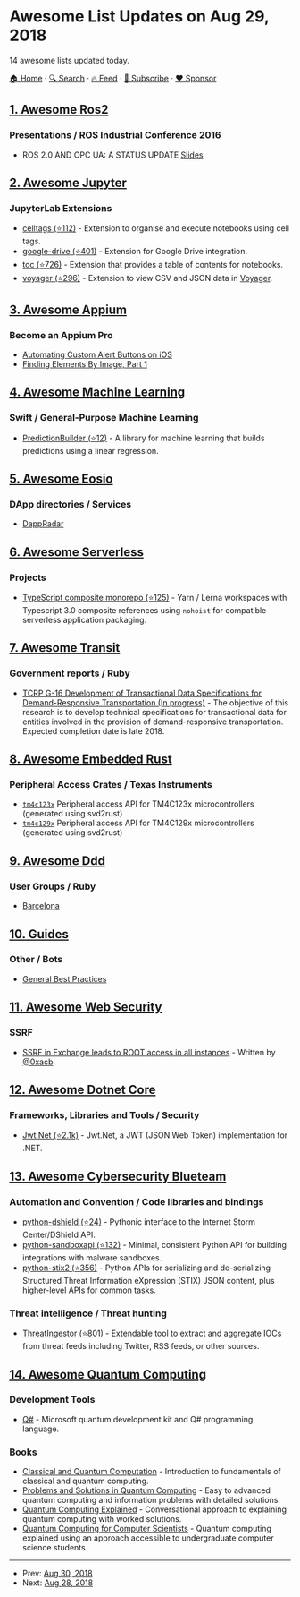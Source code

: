 # Awesome List Updates on Aug 29, 2018

14 awesome lists updated today.

[🏠 Home](/README.md) · [🔍 Search](https://www.trackawesomelist.com/search/) · [🔥 Feed](https://www.trackawesomelist.com/rss.xml) · [📮 Subscribe](https://trackawesomelist.us17.list-manage.com/subscribe?u=d2f0117aa829c83a63ec63c2f&id=36a103854c) · [❤️  Sponsor](https://github.com/sponsors/theowenyoung)



## [1. Awesome Ros2](/content/fkromer/awesome-ros2/README.md)

### Presentations / ROS Industrial Conference 2016

*   ROS 2.0 AND OPC UA: A STATUS UPDATE [Slides](https://static1.squarespace.com/static/51df34b1e4b08840dcfd2841/t/58235f2eb8a79be587899891/1478713139775/ROS-I-Conf2016-day1-09-keinert.pdf)

## [2. Awesome Jupyter](/content/markusschanta/awesome-jupyter/README.md)

### JupyterLab Extensions

*   [celltags (⭐112)](https://github.com/jupyterlab/jupyterlab-celltags) - Extension to organise and execute notebooks using cell tags.
*   [google-drive (⭐401)](https://github.com/jupyterlab/jupyterlab-google-drive) - Extension for Google Drive integration.
*   [toc (⭐726)](https://github.com/jupyterlab/jupyterlab-toc) - Extension that provides a table of contents for notebooks.
*   [voyager (⭐296)](https://github.com/altair-viz/jupyterlab_voyager) - Extension to view CSV and JSON data in [Voyager](http://vega.github.io/voyager/).

## [3. Awesome Appium](/content/SrinivasanTarget/awesome-appium/README.md)

### Become an Appium Pro

*   [Automating Custom Alert Buttons on iOS](https://appiumpro.com/editions/31)
*   [Finding Elements By Image, Part 1](https://appiumpro.com/editions/32)

## [4. Awesome Machine Learning](/content/josephmisiti/awesome-machine-learning/README.md)

### Swift / General-Purpose Machine Learning

*   [PredictionBuilder (⭐12)](https://github.com/denissimon/prediction-builder-swift) - A library for machine learning that builds predictions using a linear regression.

## [5. Awesome Eosio](/content/DanailMinchev/awesome-eosio/README.md)

### DApp directories / Services

*   [DappRadar](https://dappradar.com/eos-dapps)

## [6. Awesome Serverless](/content/pmuens/awesome-serverless/README.md)

### Projects

*   [TypeScript composite monorepo (⭐125)](https://github.com/tommedema/serverless-mono-example) - Yarn / Lerna workspaces with Typescript 3.0 composite references using `nohoist` for compatible serverless application packaging.

## [7. Awesome Transit](/content/CUTR-at-USF/awesome-transit/README.md)

### Government reports / Ruby

*   [TCRP G-16 Development of Transactional Data Specifications for Demand-Responsive Transportation (In progress)](http://apps.trb.org/cmsfeed/TRBNetProjectDisplay.asp?ProjectID=4120) - The objective of this research is to develop technical specifications for transactional data for entities involved in the provision of demand-responsive transportation.  Expected completion date is late 2018.

## [8. Awesome Embedded Rust](/content/rust-embedded/awesome-embedded-rust/README.md)

### Peripheral Access Crates / Texas Instruments

*   [`tm4c123x`](https://crates.io/crates/tm4c123x) Peripheral access API for TM4C123x microcontrollers (generated using svd2rust)
*   [`tm4c129x`](https://crates.io/crates/tm4c129x) Peripheral access API for TM4C129x microcontrollers (generated using svd2rust)

## [9. Awesome Ddd](/content/heynickc/awesome-ddd/README.md)

### User Groups / Ruby

*   [Barcelona](https://www.meetup.com/dddbcn/)

## [10. Guides](/content/NARKOZ/guides/README.md)

### Other / Bots

*   [General Best Practices](https://developers.facebook.com/docs/messenger-platform/introduction/general-best-practices)

## [11. Awesome Web Security](/content/qazbnm456/awesome-web-security/README.md)

### SSRF

*   [SSRF in Exchange leads to ROOT access in all instances](https://hackerone.com/reports/341876) - Written by [@0xacb](https://twitter.com/0xacb).

## [12. Awesome Dotnet Core](/content/thangchung/awesome-dotnet-core/README.md)

### Frameworks, Libraries and Tools / Security

*   [Jwt.Net (⭐2.1k)](https://github.com/jwt-dotnet/jwt) - Jwt.Net, a JWT (JSON Web Token) implementation for .NET.

## [13. Awesome Cybersecurity Blueteam](/content/fabacab/awesome-cybersecurity-blueteam/README.md)

### Automation and Convention / Code libraries and bindings

*   [python-dshield (⭐24)](https://github.com/rshipp/python-dshield) - Pythonic interface to the Internet Storm Center/DShield API.
*   [python-sandboxapi (⭐132)](https://github.com/InQuest/python-sandboxapi) - Minimal, consistent Python API for building integrations with malware sandboxes.
*   [python-stix2 (⭐356)](https://github.com/oasis-open/cti-python-stix2) - Python APIs for serializing and de-serializing Structured Threat Information eXpression (STIX) JSON content, plus higher-level APIs for common tasks.

### Threat intelligence / Threat hunting

*   [ThreatIngestor (⭐801)](https://github.com/InQuest/ThreatIngestor) - Extendable tool to extract and aggregate IOCs from threat feeds including Twitter, RSS feeds, or other sources.

## [14. Awesome Quantum Computing](/content/desireevl/awesome-quantum-computing/README.md)

### Development Tools

*   [Q#](https://docs.microsoft.com/en-gb/quantum/?view=qsharp-preview) - Microsoft quantum development kit and Q# programming language.

### Books

*   [Classical and Quantum Computation](https://books.google.com.au/books/about/Classical_and_Quantum_Computation.html?id=TrMposZZ0MQC\&redir_esc=y) - Introduction to fundamentals of classical and quantum computing.
*   [Problems and Solutions in Quantum Computing](https://www.worldscientific.com/worldscibooks/10.1142/6077#) - Easy to advanced quantum computing and information problems with detailed solutions.
*   [Quantum Computing Explained](https://www.amazon.com/Quantum-Computing-Explained-David-McMahon/dp/0470096993) - Conversational approach to explaining quantum computing with worked solutions.
*   [Quantum Computing for Computer Scientists](https://www.amazon.com/Quantum-Computing-Computer-Scientists-Yanofsky/dp/0521879965) - Quantum computing explained using an approach accessible to undergraduate computer science students.

---

- Prev: [Aug 30, 2018](/content/2018/08/30/README.md)
- Next: [Aug 28, 2018](/content/2018/08/28/README.md)